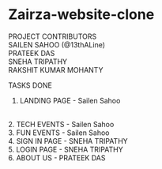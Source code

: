 # Zairza-website-clone

PROJECT CONTRIBUTORS 
<br>
SAILEN SAHOO (@13thALine)
<br>
PRATEEK DAS
<br>
SNEHA TRIPATHY
<br>
RAKSHIT KUMAR MOHANTY

TASKS DONE
1. LANDING PAGE - Sailen Sahoo
<br>
2. TECH EVENTS - Sailen Sahoo
<br>
3. FUN EVENTS - Sailen Sahoo
<br>
4. SIGN IN PAGE - SNEHA TRIPATHY
<br>
5. LOGIN PAGE - SNEHA TRIPATHY
<br>
6. ABOUT US - PRATEEK DAS

            
